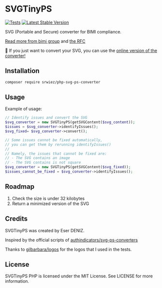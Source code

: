 # SVGTinyPS

[![Tests](https://github.com/SRWieZ/php-svg-ps-converter/actions/workflows/test.yml/badge.svg)](https://github.com/SRWieZ/php-svg-ps-converter/actions/workflows/tests.yml)
[![Latest Stable Version](https://poser.pugx.org/SRWieZ/php-svg-ps-converter/v/stable)](https://packagist.org/packages/SRWieZ/php-svg-ps-converter)

SVG (Portable and Secure) converter for BIMI compliance.

[Read more from bimi group](https://bimigroup.org/creating-bimi-svg-logo-files/)
and [the RFC](https://datatracker.ietf.org/doc/id/draft-svg-tiny-ps-abrotman-00.txt)

🧪 If you just want to convert your SVG, you can use the
[online version of the converter!](https://checkbimi.com/convertsvg)

## Installation

```bash
composer require srwiez/php-svg-ps-converter
```

## Usage

Example of usage:

```php
// Identify issues and convert the SVG
$svg_converter = new SVGTinyPS(getSVGContent($svg_content));
$issues = $svg_converter->identifyIssues();
$svg_fixed= $svg_converter->convert();

// Some issues cannot be fixed automatically,
// you can get them by rerunning identifyIssues()
//
// Namely, the issues that cannot be fixed are:
// - The SVG contains an image
// - The SVG contains is not square
$svg_converter = new SVGTinyPS(getSVGContent($svg_fixed));
$issues_cannot_be_fixed = $svg_converter->identifyIssues();
```

## Roadmap
1. Check the size is under 32 kilobytes
2. Return a minimized version of the SVG

## Credits

SVGTinyPS was created by Eser DENIZ.

Inspired by the official scripts
of [authindicators/svg-ps-converters](https://github.com/authindicators/svg-ps-converters)

Thanks to [gilbarbara/logos](https://github.com/gilbarbara/logos) for the logos that I used in the tests.

## License

SVGTinyPS PHP is licensed under the MIT License. See LICENSE for more information.